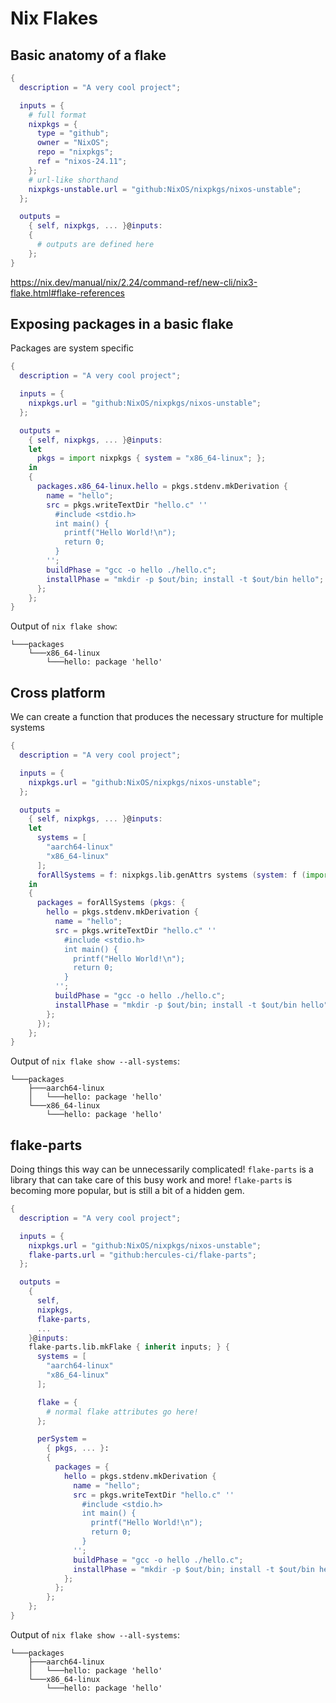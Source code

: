 # Nix Flakes

## Basic anatomy of a flake

```nix
{
  description = "A very cool project";

  inputs = {
    # full format
    nixpkgs = {
      type = "github";
      owner = "NixOS";
      repo = "nixpkgs";
      ref = "nixos-24.11";
    };
    # url-like shorthand
    nixpkgs-unstable.url = "github:NixOS/nixpkgs/nixos-unstable";
  };

  outputs =
    { self, nixpkgs, ... }@inputs:
    {
      # outputs are defined here
    };
}
```

https://nix.dev/manual/nix/2.24/command-ref/new-cli/nix3-flake.html#flake-references

## Exposing packages in a basic flake

Packages are system specific

```nix
{
  description = "A very cool project";

  inputs = {
    nixpkgs.url = "github:NixOS/nixpkgs/nixos-unstable";
  };

  outputs =
    { self, nixpkgs, ... }@inputs:
    let
      pkgs = import nixpkgs { system = "x86_64-linux"; };
    in
    {
      packages.x86_64-linux.hello = pkgs.stdenv.mkDerivation {
        name = "hello";
        src = pkgs.writeTextDir "hello.c" ''
          #include <stdio.h>
          int main() {
            printf("Hello World!\n");
            return 0;
          }
        '';
        buildPhase = "gcc -o hello ./hello.c";
        installPhase = "mkdir -p $out/bin; install -t $out/bin hello";
      };
    };
}
```

Output of `nix flake show`:

```
└───packages
    └───x86_64-linux
        └───hello: package 'hello'
```

## Cross platform

We can create a function that produces the necessary structure for multiple systems

```nix
{
  description = "A very cool project";

  inputs = {
    nixpkgs.url = "github:NixOS/nixpkgs/nixos-unstable";
  };

  outputs =
    { self, nixpkgs, ... }@inputs:
    let
      systems = [
        "aarch64-linux"
        "x86_64-linux"
      ];
      forAllSystems = f: nixpkgs.lib.genAttrs systems (system: f (import nixpkgs { inherit system; }));
    in
    {
      packages = forAllSystems (pkgs: {
        hello = pkgs.stdenv.mkDerivation {
          name = "hello";
          src = pkgs.writeTextDir "hello.c" ''
            #include <stdio.h>
            int main() {
              printf("Hello World!\n");
              return 0;
            }
          '';
          buildPhase = "gcc -o hello ./hello.c";
          installPhase = "mkdir -p $out/bin; install -t $out/bin hello";
        };
      });
    };
}
```

Output of `nix flake show --all-systems`:

```
└───packages
    ├───aarch64-linux
    │   └───hello: package 'hello'
    └───x86_64-linux
        └───hello: package 'hello'
```

## flake-parts

Doing things this way can be unnecessarily complicated! `flake-parts` is a library that can take care of this busy work and more!
`flake-parts` is becoming more popular, but is still a bit of a hidden gem.

```nix
{
  description = "A very cool project";

  inputs = {
    nixpkgs.url = "github:NixOS/nixpkgs/nixos-unstable";
    flake-parts.url = "github:hercules-ci/flake-parts";
  };

  outputs =
    {
      self,
      nixpkgs,
      flake-parts,
      ...
    }@inputs:
    flake-parts.lib.mkFlake { inherit inputs; } {
      systems = [
        "aarch64-linux"
        "x86_64-linux"
      ];

      flake = {
        # normal flake attributes go here!
      };

      perSystem =
        { pkgs, ... }:
        {
          packages = {
            hello = pkgs.stdenv.mkDerivation {
              name = "hello";
              src = pkgs.writeTextDir "hello.c" ''
                #include <stdio.h>
                int main() {
                  printf("Hello World!\n");
                  return 0;
                }
              '';
              buildPhase = "gcc -o hello ./hello.c";
              installPhase = "mkdir -p $out/bin; install -t $out/bin hello";
            };
          };
        };
    };
}
```

Output of `nix flake show --all-systems`:

```
└───packages
    ├───aarch64-linux
    │   └───hello: package 'hello'
    └───x86_64-linux
        └───hello: package 'hello'
```